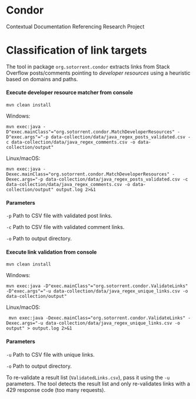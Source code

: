 # Condor
Contextual Documentation Referencing Research Project

# Classification of link targets
The tool in package `org.sotorrent.condor` extracts links
from Stack Overflow posts/comments pointing to *developer resources* 
using a heuristic based on domains and paths.

#### Execute developer resource matcher from console

    mvn clean install

Windows:

    mvn exec:java -D"exec.mainClass"="org.sotorrent.condor.MatchDeveloperResources" -D"exec.args"="-p data-collection/data/java_regex_posts_validated.csv -c data-collection/data/java_regex_comments.csv -o data-collection/output"

Linux/macOS:

    mvn exec:java -Dexec.mainClass="org.sotorrent.condor.MatchDeveloperResources" -Dexec.args="-p data-collection/data/java_regex_posts_validated.csv -c data-collection/data/java_regex_comments.csv -o data-collection/output" output.log 2>&1

#### Parameters

`-p` Path to CSV file with validated post links.

`-c` Path to CSV file with validated comment links.

`-o` Path to output directory.

#### Execute link validation from console

    mvn clean install

Windows:

    mvn exec:java -D"exec.mainClass"="org.sotorrent.condor.ValidateLinks" -D"exec.args"="-u data-collection/data/java_regex_unique_links.csv -o data-collection/output"

Linux/macOS:

     mvn exec:java -Dexec.mainClass="org.sotorrent.condor.ValidateLinks" -Dexec.args="-u data-collection/data/java_regex_unique_links.csv -o output" > output.log 2>&1

#### Parameters

`-u` Path to CSV file with unique links.

`-o` Path to output directory.

To re-validate a result list (`ValidatedLinks.csv`), pass it using the `-u` parameters. The tool detects the result
list and only re-validates links with a 429 response code (too many requests).